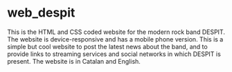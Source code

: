 # web_despit

This is the HTML and CSS coded website for the modern rock band DESPIT. 
The website is device-responsive and has a mobile phone version. This is a simple but cool website to
post the latest news about the band, and to provide links to streaming services and social networks in which
DESPIT is present. The website is in Catalan and English.
